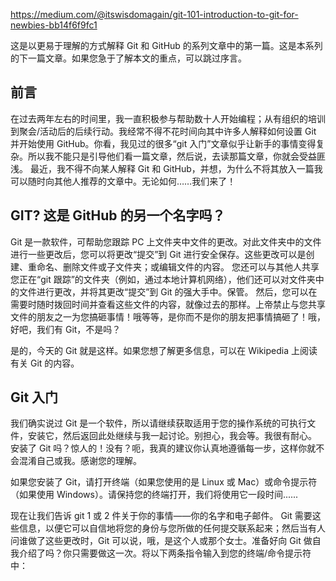 https://medium.com/@itswisdomagain/git-101-introduction-to-git-for-newbies-bb14f6f9fc1

这是以更易于理解的方式解释 Git 和 GitHub 的系列文章中的第一篇。这是本系列的下一篇文章。如果您急于了解本文的重点，可以跳过序言。

## 前言
在过去两年左右的时间里，我一直积极参与帮助数十人开始编程；从有组织的培训到聚会/活动后的后续行动。我经常不得不花时间向其中许多人解释如何设置 Git 并开始使用 GitHub。你看，我见过的很多“git 入门”文章似乎让新手的事情变得复杂。所以我不能只是引导他们看一篇文章，然后说，去读那篇文章，你就会受益匪浅。
最近，我不得不向某人解释 Git 和 GitHub，并想，为什么不将其放入一篇我可以随时向其他人推荐的文章中。无论如何……我们来了！
## GIT? 这是 GitHub 的另一个名字吗？
Git 是一款软件，可帮助您跟踪 PC 上文件夹中文件的更改。对此文件夹中的文件进行一些更改后，您可以将更改“提交”到 Git 进行安全保存。这些更改可以是创建、重命名、删除文件或子文件夹；或编辑文件的内容。
您还可以与其他人共享您正在“git 跟踪”的文件夹（例如，通过本地计算机网络），他们还可以对文件夹中的文件进行更改，并将其更改“提交”到 Git 的强大手中。保管。
然后，您可以在需要时随时拨回时间并查看这些文件的内容，就像过去的那样。上帝禁止与您共享文件的朋友之一为您搞砸事情！哦等等，是你而不是你的朋友把事情搞砸了！哦，好吧，我们有 Git，不是吗？

是的，今天的 Git 就是这样。如果您想了解更多信息，可以在 Wikipedia 上阅读有关 Git 的内容。

## Git 入门
我们确实说过 Git 是一个软件，所以请继续获取适用于您的操作系统的可执行文件，安装它，然后返回此处继续与我一起讨论。别担心，我会等。我很有耐心。
安装了 Git 吗？惊人的！没有？呃，我真的建议你认真地遵循每一步，这样你就不会混淆自己或我。感谢您的理解。

如果您安装了 Git，请打开终端（如果您使用的是 Linux 或 Mac）或命令提示符（如果使用 Windows）。请保持您的终端打开，我们将使用它一段时间......

现在让我们告诉 git 1 或 2 件关于你的事情——你的名字和电子邮件。 Git 需要这些信息，以便它可以自信地将您的身份与您所做的任何提交联系起来；然后当有人问谁做了这些更改时，Git 可以说，哦，是这个人或那个女士。准备好向 Git 做自我介绍了吗？你只需要做这一次。将以下两条指令输入到您的终端/命令提示符中：
